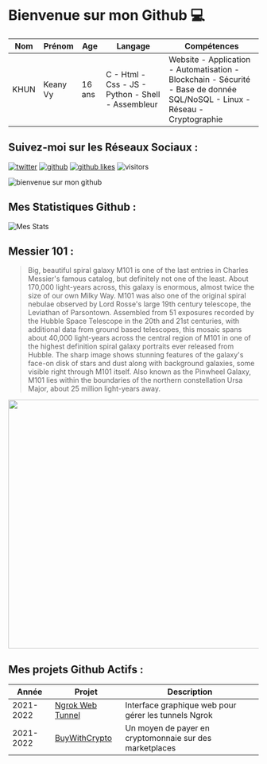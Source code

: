 # Bienvenue sur mon Github 💻
| Nom | Prénom | Age | Langage | Compétences |
|---  |---     |---  |---      |---
| KHUN | Keany Vy | 16 ans | C - Html - Css - JS - Python - Shell - Assembleur | Website - Application - Automatisation - Blockchain - Sécurité - Base de donnée SQL/NoSQL - Linux - Réseau - Cryptographie |

## Suivez-moi sur les Réseaux Sociaux :
[![twitter](https://img.shields.io/twitter/follow/thisiskeanyvy?style=social)](https://twitter.com/thisiskeanyvy)
[![github](https://img.shields.io/github/followers/thisiskeanyvy?style=social)](https://github.com/thisiskeanyvy?tab=followers)
[![github likes](https://img.shields.io/github/stars/thisiskeanyvy?style=social)](https://github.com/thisiskeanyvy)
![visitors](https://visitor-badge.glitch.me/badge?page_id=page.id=thisiskeanyvy.thisiskeanyvy)

![bienvenue sur mon github](https://thisiskeanyvy-hosting.pages.dev/banner.gif)

## Mes Statistiques Github :
![Mes Stats](https://github-readme-stats.vercel.app/api?username=thisiskeanyvy&show_icons=true&theme=radical)

## Messier 101 :

> Big, beautiful spiral galaxy M101 is one of the last entries in Charles Messier's famous catalog, but definitely not one of the least. About 170,000 light-years across, this galaxy is enormous, almost twice the size of our own Milky Way. M101 was also one of the original spiral nebulae observed by Lord Rosse's large 19th century telescope, the Leviathan of Parsontown. Assembled from 51 exposures recorded by the Hubble Space Telescope in the 20th and 21st centuries, with additional data from ground based telescopes, this mosaic spans about 40,000 light-years across the central region of M101 in one of the highest definition spiral galaxy portraits ever released from Hubble. The sharp image shows stunning features of the galaxy's face-on disk of stars and dust along with background galaxies, some visible right through M101 itself. Also known as the Pinwheel Galaxy, M101 lies within the boundaries of the northern constellation Ursa Major, about 25 million light-years away.

<img src='https://apod.nasa.gov/apod/image/2111/M101_hst1280.jpg' width="800" height="500"/>

## Mes projets Github Actifs :
| Année | Projet | Description |
|---   |---     |---          |
| 2021-2022 | [Ngrok Web Tunnel](https://github.com/thisiskeanyvy/ngrok-web-manager) | Interface graphique web pour gérer les tunnels Ngrok |
| 2021-2022 | [BuyWithCrypto](https://github.com/BuyWithCrypto) | Un moyen de payer en cryptomonnaie sur des marketplaces |